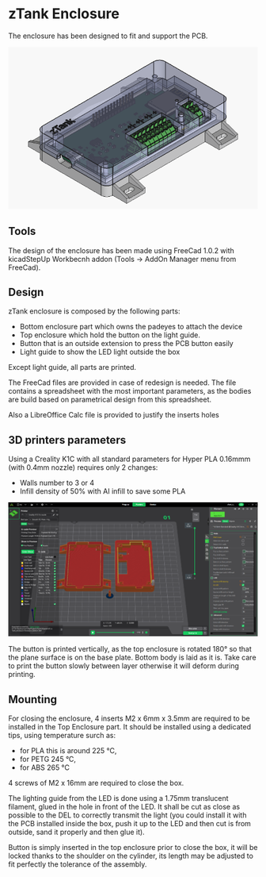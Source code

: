 # zTank Enclosure
The enclosure has been designed to fit and support the PCB.

![enclosure screenshot](Enclosure.png)

## Tools

 The design of the enclosure has been made using FreeCad 1.0.2 with kicadStepUp Workbecnh addon (Tools -> AddOn Manager menu from FreeCad).

## Design

 zTank enclosure is composed by the following parts:
 - Bottom enclosure part which owns the padeyes to attach the device
 - Top enclosure which hold the button on the light guide.
 - Button that is an outside extension to press the PCB button easily
 - Light guide to show the LED light outside the box

 Except light guide, all parts are printed.

 The FreeCad files are provided in case of redesign is needed. The file contains a spreadsheet with the most important parameters, as the bodies are build based on parametrical design from this spreadsheet.

 Also a LibreOffice Calc file is provided to justify the inserts holes

## 3D printers parameters

 Using a Creality K1C with all standard parameters for Hyper PLA 0.16mmm (with 0.4mm nozzle) requires only 2 changes:
 - Walls number to 3 or 4
 - Infill density of 50% with AI infill to save some PLA

 ![Creality slicer screenshot](<Slicer screenshot.png>)

 The button is printed vertically, as the top enclosure is rotated 180° so that the plane surface is on the base plate. Bottom body is laid as it is.
 Take care to print the button slowly between layer otherwise it will deform during printing.

## Mounting

 For closing the enclosure, 4 inserts M2 x 6mm x 3.5mm are required to be installed in the Top Enclosure part. It should be installed using a dedicated tips, using temperature surch as:
 - for PLA this is around 225 °C, 
 - for PETG 245 °C, 
 - for ABS 265 °C

 4 screws of M2 x 16mm are required to close the box.

 The lighting guide from the LED is done using a 1.75mm translucent filament, glued in the hole in front of the LED. It shall be cut as close as possible to the DEL to correctly transmit the light (you could install it with the PCB installed inside the box, push it up to the LED and then cut is from outside, sand it properly and then glue it).

 Button is simply inserted in the top enclosure prior to close the box, it will be locked thanks to the shoulder on the cylinder, its length may be adjusted to fit perfectly the tolerance of the assembly.